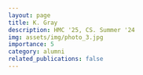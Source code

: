 ```yaml
---
layout: page
title: K. Gray
description: HMC '25, CS. Summer '24
img: assets/img/photo_3.jpg
importance: 5
category: alumni
related_publications: false
---
```


